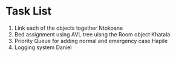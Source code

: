 # Task List

1. Link each of the objects together Ntokoane
2. Bed assignment using AVL tree uisng the Room object Khatala
3. Priority Queue for adding normal and emergency case Hapile
4. Logging system Daniel